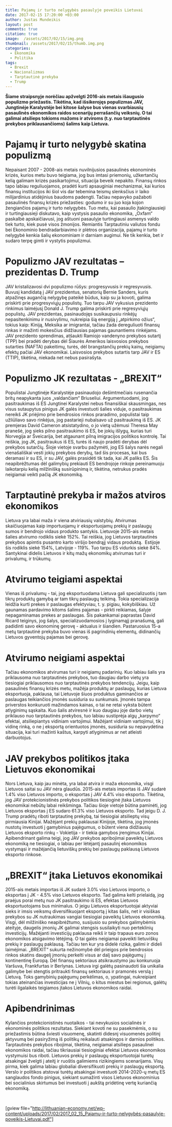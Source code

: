 ```yaml
---
title: Pajamų ir turto nelygybės pasaulyje poveikis Lietuvai
date: 2017-02-15 17:20:00 +03:00
author: Justas Mundeikis
layout: post
comments: true
citation: true
image:  /assets/2017/02/15/img.png
thumbnail: /assets/2017/02/15/thumb.img.png
categories:
  - Ekonomika
  - Politika
tags:
  - Brexit
  - Nacionalizmas
  - Tarptautinė prekyba
  - Trump
---
```


**Šiame straipsnyje norėčiau apžvelgti 2016-ais metais išaugusio populizmo priežastis. Tikėtina, kad išsikerojęs populizmas JAV, Jungtinėje Karalystėje bei kitose šalyse bus vienas svarbiausių pasaulinės ekonomikos raidos scenarijų perrašančių veiksnių. O tai galimai atsilieps tokioms mažoms ir atviroms (t.y. nuo tarptautinės prekybos priklausančioms) šalims kaip Lietuva.**<!--more-->

# Pajamų ir turto nelygybė skatina populizmą

Nepaisant 2007 - 2008-ais metais nuvilnijusios pasaulinės ekonominės krizės, kurios metu buvo teigiama, jog bus imtasi priemonių, užkertančių kelią galimam krizės pasikartojimui, situacija beveik nepakito. Finansų rinkos tapo labiau reguliuojamos, pradėti kurti apsauginiai mechanizmai, kai kurios finansų institucijos iki šiol vis dar tebemina teismų slenksčius ir laiko milijardinius atidėjinius baudoms padengti. Tačiau nepavyko pažaboti pasaulinės finansų krizės priežasties: godumo ir su juo koja kojon žengiančios pajamų ir turto nelygybės. Tuo metu, kai pasaulio įtakingiausieji ir turtingiausieji diskutavo, kaip vystysis pasaulio ekonomika, „Oxfam“ paskalbė apskaičiavusi, jog aštuoni pasaulyje turtingiausi asmenys valdo tiek turto, kiek pusė visos žmonijos. Remiantis Tarptautiniu valiutos fondu bei Ekonominio bendradarbiavimo ir plėtros organizacija, pajamų ir turto nelygybė kenkia šalių ekonominiam ir darniam augimui. Ne tik kenkia, bet ir sudaro terpę gimti ir vystytis populizmui.

# Populizmo JAV rezultatas – prezidentas D. Trump

JAV kristalizavosi dvi populizmo rūšys: progresyvusis ir regresyvusis. Buvusį kandidatą į JAV prezidentus, senatorių Bernie Sanders, kuris atpažinęs augančią nelygybę pateikė būdus, kaip su ja kovoti, galima priskirti prie progresyviųjų populistų. Tuo tarpu JAV vykusius prezidento rinkimus laimėjusį Donald J. Trump galima priskirti prie regresyviųjų populistų. JAV prezidentas, pasinaudojęs susikaupusiu rinkėjų nepasitenkinimu ir nusivylimu, nukreipia šią energiją į „atpirkimo ožius“, tokius kaip: Kiniją, Meksika ar imigrantai, tačiau žada dereguliuoti finansų rinkas ir mažinti mokesčius didžiausias pajamas gaunantiems rinkėjams. JAV prezidento sprendimas, atšaukti Ramiojo vandenyno prekybos sutartį (TPP) bei pradėti derybas dėl Šiaurės Amerikos laisvosios prekybos sutarties (NAFTA) pakeitimų, turės, dėl brangstančių prekių kainų, neigiamų efektų pačiai JAV ekonomikai. Laisvosios prekybos sutartis tarp JAV ir ES (TTIP), tikėtina, niekada net nebus pasirašyta.

# Populizmo JK rezultatas - „BREXIT“

Populistai Jungtinėje Karalystėje pasinaudojo dešimtmečiais rusenančia britų neapykanta juos „valdančiam“ Briuseliui. Argumentuodami, jog pasitraukimas iš ES Jungtinei Karalystei nebus finansiškai skausmingas, nes visus sutaupytus pinigus JK galės investuoti šalies viduje, o pasitraukimas nereikš JK priėjimo prie bendrosios rinkos praradimo, populistai taip užliūliavo savo rinkėjus, jog pastarieji nubalsavo už pasitraukimą iš ES. JK premjeras David Cameron atsistatydino, o jo vietą užėmusi Theresa May pranešė, jog sieks pilno pasitraukimo iš ES, be jokių išlygų, kurias turi Norvegija ar Šveicarija, bet atgaunant pilną imigracijos politikos kontrolę. Tai reiškia, jog JK, pasitraukus iš ES, turės iš naujo pradėti derybas dėl prekybos sutarčių. Šioje vietoje svarbu pažymėti, jog ES šalys narės negali vienašališkai vesti jokių prekybos derybų, tad šis procesas, kai bus deramasi ir su ES, ir su JAV, galės prasidėti tik tada, kai JK paliks ES. Šis neapibrėžtumas dėl galimybių prekiauti ES bendrojoje rinkoje pereinamuoju laikotarpiu kelią milžinišką susirūpinimą ir, tikėtina, netrukus pradės neigiamai veikti pačią JK ekonomiką.

# Tarptautinė prekyba ir mažos atviros ekonomikos

Lietuva yra labai maža ir viena atviriausių valstybių. Atvirumas skaičiuojamas kaip importuojamų ir eksportuojamų prekių ir paslaugų sumos ir bendrojo vidaus produkto santykis. Lietuvoje 2015-ais metais šalies atvirumo rodiklis siekė 152%. Tai reiškia, jog Lietuvos tarptautinės prekybos apimtis pusantro karto viršijo bendrąjį vidaus produktą.  Estijoje šis rodiklis siekė 154%, Latvijoje - 119%. Tuo tarpu ES vidurkis siekė 84%. Santykinai didelis Lietuvos ir kitų mažų ekonomikų atvirumas turi ir privalumų, ir trūkumų.

# Atvirumo teigiami aspektai

Vienas iš privalumų - tai, jog eksportuodama Lietuva gali specializuotis į tam tikrų produktų gamybą ar tam tikrų paslaugų teikimą. Tokia specializacija leidžia kurti prekes ir paslaugas efektyviau, t. y. pigiau, kokybiškiau. Už gaunamas pardavimo kitoms šalims pajamas - pirkti reikiamas, šalyje nepagaminamas prekes ar paslaugas. Šis pakankamai paprastas David Ricard teiginys, jog šalys, specializuodamosios į lyginamąjį pranašumą, gali padidinti savo ekonominę gerovę - aktualus ir šiandien. Pastaruosius 15-a metų tarptautinė prekyba buvo vienas iš pagrindinių elementų, didinančių Lietuvos gyventojų pajamas bei gerovę.

# Atvirumo neigiami aspektai

Tačiau ekonomikos atvirumas turi ir neigiamų padarinių. Kuo labiau šalis yra priklausoma nuo tarptautinės prekybos, tuo daugiau darbo vietų yra tiesiogiai priklausomos nuo tarptautinės prekybos tendencijų. Jeigu, kaip pasaulinės finansų krizės metu, mažėja produktų ar paslaugų, kurias Lietuva eksportuoja, paklausa, tai Lietuvoje šiuos produktus gaminančios ar paslaugas teikiančios įmonės susiduria su sunkumais. Įmonės tampa priverstos konkuruoti mažindamos kainas, o tai ne retai vyksta būtent atlyginimų sąskaita. Kuo šalis atviresnė ir kuo daugiau joje darbo vietų priklauso nuo tarptautinės prekybos, tuo labiau sustiprėja algų „karpymo“ efektai, atsiliepiantys vidiniam vartojimui. Mažėjant vidiniam vartojimui, tik į vidinę rinką, o ne į eksportą orientuotos įmonės, susiduria su nepavydėtina situacija, kai turi mažinti kaštus, karpyti atlyginimus ar net atleisti darbuotojus.

# JAV prekybos politikos įtaka Lietuvos ekonomikai

Nors Lietuva, kaip jau minėta, yra labai atvira ir maža ekonomika, visgi Lietuvos saitai su JAV nėra glaudūs. 2015-ais metais importas iš JAV sudarė 1.4% viso Lietuvos importo, o eksportas į JAV 4.4% viso eksporto. Tikėtina, jog JAV protekcionistinės prekybos politikos tiesioginė įtaka Lietuvos ekonomikai nebūtų labai reikšminga. Tačiau šioje vietoje būtina paminėti, jog Lietuvos eksportas į ES sudaro 61.3% viso Lietuvos eksporto. Tad jeigu D. J. Trump pradėtų riboti tarptautinę prekybą, tai tiesiogiai atsilieptų visų pirmiausia Kinijai. Mažėjant prekių paklausai Kinijoje, tikėtina, jog įmonės nustotų investuoti į gamybinius pajėgumus, o būtent viena didžiausių Lietuvos eksporto rinkų - Vokietija - ir tiekia gamybos įrengimus Kinijai. Apibendrinant galima teigi, jog JAV prekybos apribojimai paveiktų Lietuvos ekonomiką ne tiesiogiai, o labiau per lėtėjantį pasaulinį ekonomikos vystymąsi ir mažėjančią lietuviškų prekių bei paslaugų paklausą Lietuvos eksporto rinkose.

# „BREXIT“ įtaka Lietuvos ekonomikai

2015-ais metais importas iš JK sudarė 3.0% viso Lietuvos importo, o eksportas į JK - 4.5% viso Lietuvos eksporto. Tad galima kelti prielaidą, jog praėjus porai metų nuo JK pasitraukimo iš ES, efektas Lietuvos eksportuotojams bus minimalus. O jeigu Lietuvos eksportuotojai aktyviai sieks ir imsis veiksmų diversifikuojant eksportą į kitas šalis, net ir visiškas prekybos su JK nutraukimas vangiai tiesiogiai paveiktų Lietuvos ekonomiką. Visgi, dėl milžiniško neapibrėžtumo, susijusio su prekybos galimybėmis ateityje, daugelis įmonių JK galimai stengsis susilaikyti nuo perteklinių investicijų. Mažėjanti investicijų paklausa reikš ir taip trapaus euro zonos ekonomikos atsigavimo lėtėjimą. O tai galės neigiamai paveikti lietuviškų prekių ir paslaugų paklausą. Tačiau ten kur yra didelė rizika, galimi ir dideli laimėjimai. „BREXIT“ sukurta nežinomybė dėl prieigos prie bendrosios rinkos skatins daugelį įmonių perkelti visus ar dalį savo pajėgumų į kontinentinę Europą. Dėl finansų sektoriaus atsikraustymo jau konkuruoja Varšuva, Frankfurtas ir Berlynas. Lietuva irgi galėtų pasinaudoti šia unikalia galimybe bei stengtis pritraukti finansų sektoriaus ir pramonės verslą į Lietuvą. Toks gamybinių pajėgumų perkėlimas, o, ypatingai, nukreipiant tokias ateinančias investicijas ne į Vilnių, o kitus miestus bei regionus, galėtų turėti ilgalaikės teigiamos įtakos
Lietuvos ekonomikos raidai.

# Apibendrinimas

Kylančios protekcionistinės nuotaikos - tai nevykusios socialinės ir ekonominės politikos rezultatas. Siekiant kovoti ne su pasekmėmis, o su priežastimis būtina šviesti visuomenę, skatinti didesnį visuomenės politinį aktyvumą bei pasiryžimą iš politikų reikalauti atsakingos ir darnios politikos.
Tarptautinės prekybos ribojimai, tikėtina, neigiamai atsilieps pasaulinei ekonomikos raidai, tačiau tikriausiai tiesioginiai efektai Lietuvos ekonomikos vystymuisi bus riboti. Lietuvos prekių ir paslaugų eksportuotojai turėtų atsakingai žvelgti į ateitį ir ruoštis galimiems rizikingiems scenarijams. Visų pirma, kiek galima labiau globaliai diversifikuoti prekių ir paslaugų eksportą. Verslo ir politikos atstovai turėtų atsakingai investuoti 2014-2020-ų metų ES sanglaudos fondo pinigus, siekiant sumažinti visos Lietuvos ekonominius bei socialinius skirtumus bei investuoti į aukštą pridėtinę vertę kuriančią ekonomiką.

&nbsp;

[gview file="http://lithuanian-economy.net/wp-content/uploads/2017/02/2017_02_15_Pajamų-ir-turto-nelygybės-pasaulyje-poveikis-Lietuvai.pdf"]
